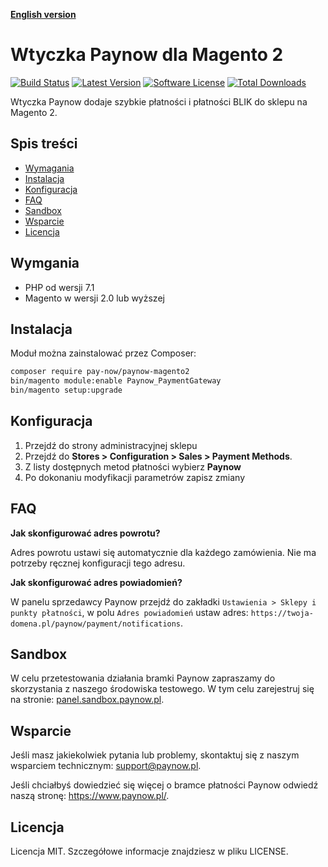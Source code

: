 [**English version**][ext0]

# Wtyczka Paynow dla Magento 2

[![Build Status](https://travis-ci.com/pay-now/paynow-magento2.svg?branch=master)](https://travis-ci.com/pay-now/paynow-magento2)
[![Latest Version](https://img.shields.io/github/release/pay-now/paynow-magento2.svg)](https://github.com/pay-now/paynow-magento2/releases)
[![Software License](https://img.shields.io/badge/license-MIT-brightgreen.svg)](LICENSE)
[![Total Downloads](https://img.shields.io/packagist/dt/pay-now/paynow-magento2)](https://packagist.org/packages/pay-now/paynow-magento2)

Wtyczka Paynow dodaje szybkie płatności i płatności BLIK do sklepu na Magento 2.

## Spis treści
* [Wymagania](#wymgania)
* [Instalacja](#instalacja)
* [Konfiguracja](#konfiguracja)
* [FAQ](#faq)
* [Sandbox](#sandbox)
* [Wsparcie](#wsparcie)
* [Licencja](#licencja)

## Wymgania
- PHP od wersji 7.1
- Magento w wersji 2.0 lub wyższej

## Instalacja
Moduł można zainstalować przez Composer:
```bash
composer require pay-now/paynow-magento2
bin/magento module:enable Paynow_PaymentGateway
bin/magento setup:upgrade
```

## Konfiguracja
1. Przejdź do strony administracyjnej sklepu
2. Przejdź do  **Stores > Configuration > Sales > Payment Methods**.
3. Z listy dostępnych metod płatności wybierz **Paynow**
4. Po dokonaniu modyfikacji parametrów zapisz zmiany

## FAQ

**Jak skonfigurować adres powrotu?**

Adres powrotu ustawi się automatycznie dla każdego zamówienia. Nie ma potrzeby ręcznej konfiguracji tego adresu.

**Jak skonfigurować adres powiadomień?**

W panelu sprzedawcy Paynow przejdź do zakładki `Ustawienia > Sklepy i punkty płatności`, w polu `Adres powiadomień` ustaw adres:
`https://twoja-domena.pl/paynow/payment/notifications`.

## Sandbox
W celu przetestowania działania bramki Paynow zapraszamy do skorzystania z naszego środowiska testowego. W tym celu zarejestruj się na stronie: [panel.sandbox.paynow.pl][ext2]. 

## Wsparcie
Jeśli masz jakiekolwiek pytania lub problemy, skontaktuj się z naszym wsparciem technicznym: support@paynow.pl.

Jeśli chciałbyś dowiedzieć się więcej o bramce płatności Paynow odwiedź naszą stronę: https://www.paynow.pl/.

## Licencja
Licencja MIT. Szczegółowe informacje znajdziesz w pliku LICENSE.

[ext0]: README.EN.md
[ext1]: https://github.com/pay-now/paynow-magento2/releases/latest
[ext2]: https://panel.sandbox.paynow.pl/auth/register
